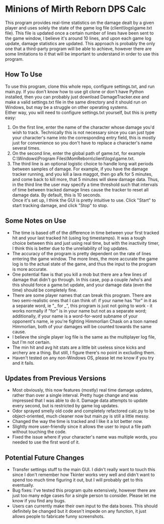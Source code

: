 # Minions of Mirth Reborn DPS Calc
This program provides real-time statistics on the damage dealt by a given player and uses solely the state of the game log file (client\logs\game.txt file). This file is updated once a certain number of lines have been sent to the game window, I believe it's around 10 lines, and upon each game log update, damage statistics are updated. This approach is probably the only one that a third-party program will be able to achieve, however there are some limitations to it that will be important to understand in order to use this program.
## How To Use
To use this program, clone this whole repo, configure settings.txt, and run main.py. If you don't know how to use git clone or don't have Python installed, then you can probably just download DamageTracker.exe and make a valid settings.txt file in the same directory and it should run on Windows, but may be a struggle on other operating systems.  
Either way, you will need to configure settings.txt yourself, but this is pretty easy:  
1. On the first line, enter the name of the character whose damage you'd wish to track. Technically this is not necessary since you can just type your character's name into the corresponding entry field, this is mostly just for convenience so you don't have to replace a character's name several times.  
2. On the second line, enter the global path of game.txt, for example C:\Windows\Program Files\MomReborn\client\logs\game.txt.  
3. The third line is an optional logistic choice to handle long wait periods between samples of damage. For example, if you have the damage tracker running, and you kill a lava maggot, then go afk for 5 minutes, and come back to kill more, that 5 minutes will skew damage data. Thus, in the third line the user may specify a time threshold such that intervals of time between tracked damage lines cause the tracker to reset all damage data. By default, this is 10 seconds.  
Once it's set up, I think the GUI is pretty intuitive to use. Click "Start" to start tracking damage, and click "Stop" to stop.

## Some Notes on Use
- The time is based off of the difference in time between your first tracked hit and your last tracked hit (using log timestamps). It was a tough choice between this and just using real time, but with the inactivity timer, I think this is better due to the unreliability of log updates.
- The accuracy of the program is pretty dependent on the rate of lines entering the game window. The more lines, the more accurate the game log is to the actual state of the game, and thus the input to the program is more accurate. 
- One potential flaw is that you kill a mob but there are a few lines of damage that didn't go through. In this case, pop a couple /who's and this should force a game.txt update, and your damage data (even the time) should be completely fine.
- There are some player names that can break this program. There are two semi-realistic ones that I can think of: if your name has "for" in it as a separate word, ie "\_ for \_", this program is just not going to work - it works normally if "for" is in your name but not as a separate word; additionally, if your name is a word-for-word subname of your opponent's name, ie you're fighting Himmorlian Chask on a toon named Himmorlian, both of your damages will be counted towards the same cause.
- I believe the single player log file is the same as the multiplayer log file, but I'm not certain.
- The min hit and avg hit stats are a little bit useless since kicks and archery are a thing. But still, I figure there's no point in excluding them.
- Haven't tested on any non-Windows OS, please let me know if you try and it fails.

## Updates from Previous Versions
- Most obviously, this now features (mostly) real time damage updates, rather than over a single interval. Pretty huge change and was impressed that I was able to do it. Damage data attempts to update every second, but is restricted by game log updates.
- Odor sprayed smelly old code and completely refactored calc.py to be object-oriented, much cleaner now but main.py is still a little messy.
- Changed the way the time is tracked and I like it a lot better now.
- Slightly more user-friendly since it allows the user to input a file path without touching the code.
- Fixed the issue where if your character's name was multiple words, you needed to use the first word of it.

## Potential Future Changes
- Transfer settings stuff to the main GUI. I didn't really want to touch this since I don't remember how Tkinter works very well and didn't want to spend too much time figuring it out, but I will probably get to this eventually.
- Bug fixes: I've tested this program quite extensively, however there are just too many edge cases for a single person to consider. Please let me know if you find any bugs.
- Users can currently make their own input to the data boxes. This should definitely be changed but it doesn't impede on any function, it just allows people to fabricate funny screenshots.
